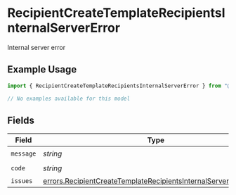 # RecipientCreateTemplateRecipientsInternalServerError

Internal server error

## Example Usage

```typescript
import { RecipientCreateTemplateRecipientsInternalServerError } from "@documenso/sdk-typescript/models/errors";

// No examples available for this model
```

## Fields

| Field                                                                                                                                                  | Type                                                                                                                                                   | Required                                                                                                                                               | Description                                                                                                                                            |
| ------------------------------------------------------------------------------------------------------------------------------------------------------ | ------------------------------------------------------------------------------------------------------------------------------------------------------ | ------------------------------------------------------------------------------------------------------------------------------------------------------ | ------------------------------------------------------------------------------------------------------------------------------------------------------ |
| `message`                                                                                                                                              | *string*                                                                                                                                               | :heavy_check_mark:                                                                                                                                     | N/A                                                                                                                                                    |
| `code`                                                                                                                                                 | *string*                                                                                                                                               | :heavy_check_mark:                                                                                                                                     | N/A                                                                                                                                                    |
| `issues`                                                                                                                                               | [errors.RecipientCreateTemplateRecipientsInternalServerErrorIssue](../../models/errors/recipientcreatetemplaterecipientsinternalservererrorissue.md)[] | :heavy_minus_sign:                                                                                                                                     | N/A                                                                                                                                                    |